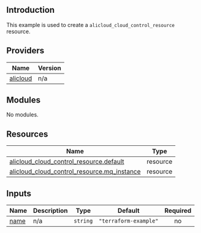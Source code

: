 ## Introduction

This example is used to create a `alicloud_cloud_control_resource` resource.

<!-- BEGIN_TF_DOCS -->
## Providers

| Name | Version |
|------|---------|
| <a name="provider_alicloud"></a> [alicloud](#provider\_alicloud) | n/a |

## Modules

No modules.

## Resources

| Name | Type |
|------|------|
| [alicloud_cloud_control_resource.default](https://registry.terraform.io/providers/aliyun/alicloud/latest/docs/resources/cloud_control_resource) | resource |
| [alicloud_cloud_control_resource.mq_instance](https://registry.terraform.io/providers/aliyun/alicloud/latest/docs/resources/cloud_control_resource) | resource |

## Inputs

| Name | Description | Type | Default | Required |
|------|-------------|------|---------|:--------:|
| <a name="input_name"></a> [name](#input\_name) | n/a | `string` | `"terraform-example"` | no |
<!-- END_TF_DOCS -->
